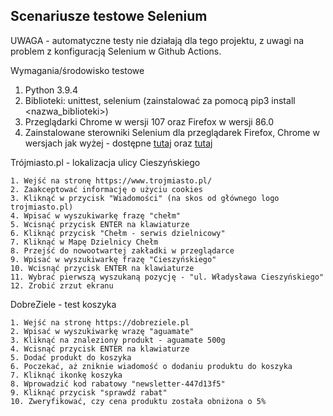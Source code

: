 ## Scenariusze testowe Selenium

UWAGA - automatyczne testy nie działają dla tego projektu, z uwagi na problem z konfiguracją Selenium w Github Actions.

Wymagania/środowisko testowe

1. Python 3.9.4
2. Biblioteki: unittest, selenium (zainstalować za pomocą pip3 install <nazwa_biblioteki>)
3. Przeglądarki Chrome w wersji 107 oraz Firefox w wersji 86.0
4. Zainstalowane sterowniki Selenium dla przeglądarek Firefox, Chrome w wersjach jak wyżej - dostępne [tutaj](https://chromedriver.chromium.org/downloads) oraz [tutaj](https://github.com/mozilla/geckodriver/releases) 


Trójmiasto.pl - lokalizacja ulicy Cieszyńskiego

    1. Wejść na stronę https://www.trojmiasto.pl/
    2. Zaakceptować informację o użyciu cookies
    3. Kliknąć w przycisk "Wiadomości" (na skos od głównego logo trojmiasto.pl) 
    4. Wpisać w wyszukiwarkę frazę "chełm"
    5. Wcisnąć przycisk ENTER na klawiaturze
    6. Kliknąć przycisk "Chełm - serwis dzielnicowy"
    7. Kliknąć w Mapę Dzielnicy Chełm
    8. Przejść do nowootwartej zakładki w przeglądarce
    9. Wpisać w wyszukiwarkę frazę "Cieszyńskiego"
    10. Wcisnąć przycisk ENTER na klawiaturze
    11. Wybrać pierwszą wyszukaną pozycję - "ul. Władysława Cieszyńskiego"
    12. Zrobić zrzut ekranu

DobreZiele - test koszyka

    1. Wejść na stronę https://dobreziele.pl
    2. Wpisać w wyszukiwarkę wrazę "aguamate"
    3. Kliknąć na znaleziony produkt - aguamate 500g
    4. Wcisnąć przycisk ENTER na klawiaturze
    5. Dodać produkt do koszyka
    6. Poczekać, aż zniknie wiadomość o dodaniu produktu do koszyka
    7. Kliknąć ikonkę koszyka
    8. Wprowadzić kod rabatowy "newsletter-447d13f5"
    9. Kliknąć przycisk "sprawdź rabat"
    10. Zweryfikować, czy cena produktu została obniżona o 5%